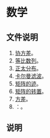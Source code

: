 # 数学

## 文件说明

1. [协方差](./Covariance/)。
2. [等比数列](./GeometricSeries/)。
3. [正太分布](./NormalDistribution/)。
4. [卡尔曼滤波](./KalmanFilter/)。
5. [矩阵的迹](./MatrixTrace/)。
6. [矩阵的转置](./MatrixTransposition/)。
7. [方差](./variance/)。
8. []()：。

## 说明

&emsp;&emsp;